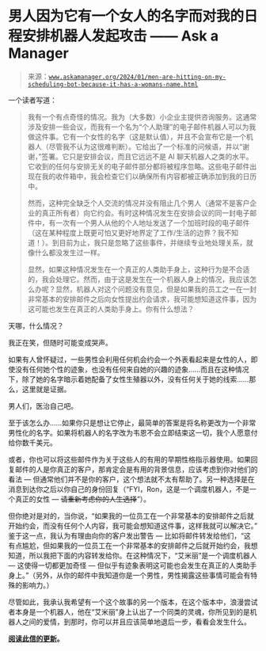 <!--yml

类别：未分类

日期：2024-05-27 14:38:39

-->

# 男人因为它有一个女人的名字而对我的日程安排机器人发起攻击 —— Ask a Manager

> 来源：[`www.askamanager.org/2024/01/men-are-hitting-on-my-scheduling-bot-because-it-has-a-womans-name.html`](https://www.askamanager.org/2024/01/men-are-hitting-on-my-scheduling-bot-because-it-has-a-womans-name.html)

一个读者写道：

> 我有一个有点奇怪的情况。我为（大多数）小企业主提供咨询服务。这通常涉及安排一些会议，而我有一个名为“个人助理”的电子邮件机器人可以为我做这件事。它有一个女性的名字（这是默认值），并且不会宣布它是一个机器人（尽管我不认为这很难判断）。它给出了一个标准的问候语，并以“谢谢，<bot name>”签署。它只是安排会议，而且它远远不是 AI 聊天机器人之类的水平。它收到的任何与安排无关的电子邮件部分都将被程序忽略。这些电子邮件出现在我的收件箱中，我会检查它们以确保所有内容都被正确添加到我的日历中。
> 
> 然而，这种完全缺乏个人交流的情况并没有阻止几个男人（通常不是客户企业的真正所有者）向它约会。有时这种情况发生在安排会议的同一封电子邮件中，有一次有一个男人从他的个人地址发送了一个加班时段的电子邮件（这在某种程度上既更可怕又更好地界定了工作/生活的边界？我不知道！）。到目前为止，我只是忽略了这些事件，并继续专业地处理关系，就像什么都没发生过一样。
> 
> 显然，如果这种情况发生在一个真正的人类助手身上，这种行为是不合适的，我会处理它。然而，由于这是发生在一个机器人身上的情况，我应该怎么办呢？显然，机器人对这个问题没有意见，但是如果我的员工之一在一封非常基本的安排邮件之后向女性提出约会请求，我可能想知道这件事，因为这可能也发生在真正的人类助手身上。你有什么想法？

天哪，什么情况？

我正在笑，但随时可能变成哭声。

如果有人曾怀疑过，一些男性会利用任何机会约会一个外表看起来是女性的人，即使没有任何她个性的迹象，也没有任何来自她的兴趣的迹象……而且在这种情况下，除了她的名字暗示着她配备了女性生殖器以外，没有任何关于她的线索……那么，这里就是证据。

男人们，医治自己吧。

至于该怎么办……如果你只是想让它停止，最简单的答案是将名称更改为一个非常男性化的名字。如果将机器人的名字改为韦恩不会立即结束这一切，我个人愿意付给你数千美元。

或者，你也可以将这些邮件作为关于这些人的有用的早期性格指示器使用。如果回复邮件的人是你真正的客户，那肯定会是有用的背景信息，应该考虑到你对他们的看法 — 但通常他们并不是你的客户，这个想法就不太有帮助了。另一种选择是在消息到达你之后以你自己的身份回复（“FYI，Ron，这是一个调度机器人，不是一个真正的女性 — ~~请重新考虑你的人生选择~~”）。

但你绝对是对的，当你说，“如果我的一位员工在一个非常基本的安排邮件之后就开始约会，而没有任何个人内容，我可能会想知道这件事，这样我就可以解决它。” 鉴于这一点，我认为有理由向你的客户发出警告 — 比如将邮件转发给他们，“这有点尴尬，但如果我的一位员工在一个非常基本的安排邮件之后就开始约会，我想知道，所以我把下面的内容转发给你。在这种情况下，“艾米丽”是一个调度机器人 — 这使得一切都更加奇怪 — 但似乎有迹象表明这可能也会发生在真正的人类助手身上。”（另外，从你的邮件中我知道你是一个男性，男性揭露这些事情可能会有特殊的影响力。）

尽管如此，我承认我希望有一个这个故事的另一个版本，在这个版本中，浪漫尝试者本身是一个机器人，他在“艾米丽”身上认出了一个同类的灵魂，你所见到的是机器人之间的爱情，到那时，你可以并且应该简单地退后一步，看看会发生什么。

**[阅读此信的更新](https://www.askamanager.org/2024/02/update-men-are-hitting-on-my-scheduling-bot-because-it-has-a-womans-name.html)。**
